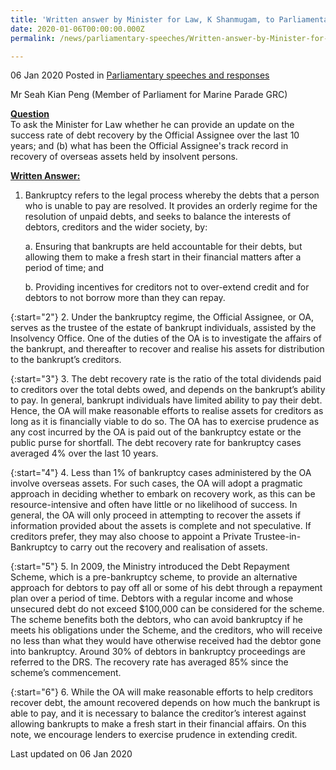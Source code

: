 ```yaml
---
title: 'Written answer by Minister for Law, K Shanmugam, to Parliamentary Question on Debt Recovery'
date: 2020-01-06T00:00:00.000Z
permalink: /news/parliamentary-speeches/Written-answer-by-Minister-for-Law-K-Shanmugam-to-PQ-on-Debt-Recovery

---
```



06 Jan 2020 Posted in [Parliamentary speeches and responses](/news/parliamentary-speeches)

Mr Seah Kian Peng (Member of Parliament for Marine Parade GRC)

**<u>Question</u>**  
To ask the Minister for Law whether he can provide an update on the success rate of debt recovery by the Official Assignee over the last 10 years; and (b) what has been the Official Assignee's track record in recovery of overseas assets held by insolvent persons.

**<u>Written Answer:</u>**  

1.	Bankruptcy refers to the legal process whereby the debts that a person who is unable to pay are resolved. It provides an orderly regime for the resolution of unpaid debts, and seeks to balance the interests of debtors, creditors and the wider society, by:

    a.	Ensuring that bankrupts are held accountable for their debts, but allowing them to make a fresh start in their financial matters after a period of time; and 

    b.	Providing incentives for creditors not to over-extend credit and for debtors to not borrow more than they can repay.

{:start="2"}
2.	Under the bankruptcy regime, the Official Assignee, or OA, serves as the trustee of the estate of bankrupt individuals, assisted by the Insolvency Office. One of the duties of the OA is to investigate the affairs of the bankrupt, and thereafter to recover and realise his assets for distribution to the bankrupt’s creditors. 

{:start="3"}
3.	The debt recovery rate is the ratio of the total dividends paid to creditors over the total debts owed, and depends on the bankrupt’s ability to pay.  In general, bankrupt individuals have limited ability to pay their debt. Hence, the OA will make reasonable efforts to realise assets for creditors as long as it is financially viable to do so. The OA has to exercise prudence as any cost incurred by the OA is paid out of the bankruptcy estate or the public purse for shortfall. The debt recovery rate for bankruptcy cases averaged 4% over the last 10 years.

{:start="4"}
4.	Less than 1% of bankruptcy cases administered by the OA involve overseas assets. For such cases, the OA will adopt a pragmatic approach in deciding whether to embark on recovery work, as this can be resource-intensive and often have little or no likelihood of success. In general, the OA will only proceed in attempting to recover the assets if information provided about the assets is complete and not speculative. If creditors prefer, they may also choose to appoint a Private Trustee-in-Bankruptcy to carry out the recovery and realisation of assets.

{:start="5"}
5.	In 2009, the Ministry introduced the Debt Repayment Scheme, which is a pre-bankruptcy scheme, to provide an alternative approach for debtors to pay off all or some of his debt through a repayment plan over a period of time. Debtors with a regular income and whose unsecured debt do not exceed $100,000 can be considered for the scheme.  The scheme benefits both the debtors, who can avoid bankruptcy if he meets his obligations under the Scheme, and the creditors, who will receive no less than what they would have otherwise received had the debtor gone into bankruptcy. Around 30% of debtors in bankruptcy proceedings are referred to the DRS. The recovery rate has averaged 85% since the scheme’s commencement. 

{:start="6"}
6.	While the OA will make reasonable efforts to help creditors recover debt, the amount recovered depends on how much the bankrupt is able to pay, and it is necessary to balance the creditor’s interest against allowing bankrupts to make a fresh start in their financial affairs. On this note, we encourage lenders to exercise prudence in extending credit.

<p class="right-side-updated">Last updated on 06 Jan 2020</p>
